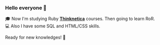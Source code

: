 ### Hello everyone 🙇

🎓 Now I'm studying Ruby <a href="https://thinknetica.com/"><b>Thinknetica</b></a> courses.
Then going to learn RoR.
💻 Also I have some SQL and HTML/CSS skills.

Ready for new knowledges! 💪

